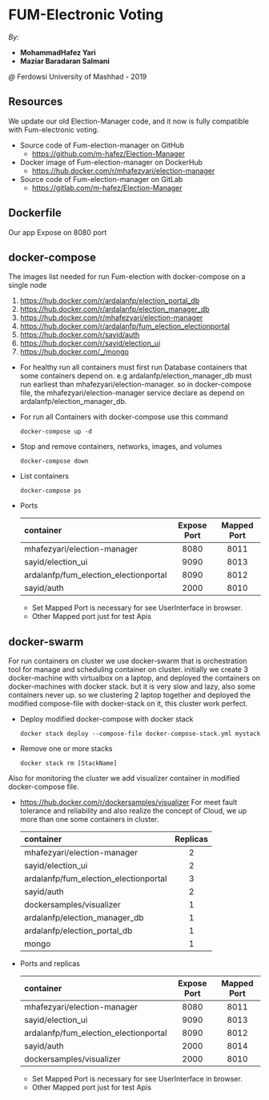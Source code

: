 # FUM-Electronic Voting
<i>By:</i>
   - <b>MohammadHafez Yari</b>
   - <b>Maziar Baradaran Salmani</b>
     
<i>@</i> Ferdowsi University of Mashhad - 2019   
## Resources
We update our old Election-Manager code, and it now is fully compatible with 
Fum-electronic voting.
  - Source code of Fum-election-manager on GitHub
    - https://github.com/m-hafez/Election-Manager
  - Docker image of Fum-election-manager on DockerHub
    - https://hub.docker.com/r/mhafezyari/election-manager
  - Source code of Fum-election-manager on GitLab
    - https://gitlab.com/m-hafez/Election-Manager  
## Dockerfile    
Our app Expose on 8080 port
## docker-compose
The images list needed for run Fum-election with docker-compose on a single node
1. https://hub.docker.com/r/ardalanfp/election_portal_db
2. https://hub.docker.com/r/ardalanfp/election_manager_db
3. https://hub.docker.com/r/mhafezyari/election-manager
4. https://hub.docker.com/r/ardalanfp/fum_election_electionportal
5. https://hub.docker.com/r/sayid/auth
6. https://hub.docker.com/r/sayid/election_ui
7. https://hub.docker.com/_/mongo
- For healthy run all containers must first run Database containers that some containers depend on. 
e.g ardalanfp/election_manager_db must run earliest than mhafezyari/election-manager.
so in docker-compose file, the mhafezyari/election-manager service declare as depend on ardalanfp/election_manager_db.
- For run all Containers with docker-compose use this command
    ```
    docker-compose up -d
    ```   
- Stop and remove containers, networks, images, and volumes  
    ```
    docker-compose down
    ```        
- List containers  
    ```
    docker-compose ps
    ```            
 - Ports
 
     | container| Expose Port |   Mapped Port     |
     | :---------| :--------: |:-----:|
     | mhafezyari/election-manager| 8080 |  8011   |
     | sayid/election_ui| 9090  |   8013  |
     | ardalanfp/fum_election_electionportal | 8090  |  8012   |
     | sayid/auth|2000   |  8010   |
   - Set Mapped Port is necessary for see UserInterface in browser. 
   - Other Mapped port just for test Apis
## docker-swarm
For run containers on cluster we use docker-swarm that is orchestration tool for 
manage and scheduling container on cluster.
initially we create 3 docker-machine with virtualbox on a laptop, and deployed the containers on 
docker-machines with docker stack. but it is very slow and lazy, also some containers never up.
so we clustering 2 laptop together and deployed the modified compose-file with 
docker-stack on it, this cluster work perfect.
- Deploy modified docker-compose with docker stack
    ```
    docker stack deploy --compose-file docker-compose-stack.yml mystack
    ```    
- Remove one or more stacks  
    ```
    docker stack rm [StackName]
    ```   
Also for monitoring the cluster we add visualizer container in modified docker-compose file.    
- https://hub.docker.com/r/dockersamples/visualizer
For meet fault tolerance and reliability and also realize the concept of Cloud, we up more than one some containers in cluster.

     | container|  Replicas |   
     | :--------- | :-------:|
     | mhafezyari/election-manager| 2 |  
     | sayid/election_ui| 2  |  
     | ardalanfp/fum_election_electionportal | 3  | 
     | sayid/auth|2   |  
     | dockersamples/visualizer|1   |
     | ardalanfp/election_manager_db|1   |
     | ardalanfp/election_portal_db|1   |
     | mongo|1   |
- Ports and replicas
 
     | container| Expose Port |   Mapped Port     |
     | :---------| :--------: |:-----:|
     | mhafezyari/election-manager| 8080 |  8011   |
     | sayid/election_ui| 9090  |   8013  |
     | ardalanfp/fum_election_electionportal | 8090  |  8012   |
     | sayid/auth|2000   |  8014   |
     | dockersamples/visualizer|2000   |  8010   |
   - Set Mapped Port is necessary for see UserInterface in browser. 
   - Other Mapped port just for test Apis  
